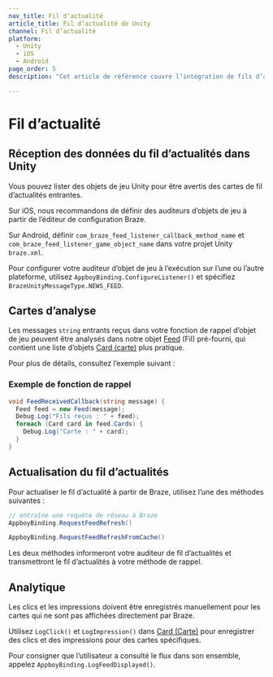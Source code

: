 ```yaml
---
nav_title: Fil d’actualité
article_title: Fil d’actualité de Unity
channel: Fil d’actualité
platform: 
  - Unity
  - iOS
  - Android
page_order: 5
description: "Cet article de référence couvre l’intégration de fils d’actualités pour la plateforme Unity."

---
```


# Fil d’actualité

## Réception des données du fil d’actualités dans Unity

Vous pouvez lister des objets de jeu Unity pour être avertis des cartes de fil d’actualités entrantes. 

Sur iOS, nous recommandons de définir des auditeurs d’objets de jeu à partir de l’éditeur de configuration Braze.

Sur Android, définir `com_braze_feed_listener_callback_method_name` et `com_braze_feed_listener_game_object_name` dans votre projet Unity `braze.xml`.

Pour configurer votre auditeur d’objet de jeu à l’exécution sur l’une ou l’autre plateforme, utilisez `AppboyBinding.ConfigureListener()` et spécifiez `BrazeUnityMessageType.NEWS_FEED`.

## Cartes d’analyse

Les messages `string` entrants reçus dans votre fonction de rappel d’objet de jeu peuvent être analysés dans notre objet [Feed][11] (Fil) pré-fourni, qui contient une liste d’objets [Card (carte)][12] plus pratique.

Pour plus de détails, consultez l’exemple suivant :

### Exemple de fonction de rappel

```csharp
void FeedReceivedCallback(string message) {
  Feed feed = new Feed(message);
  Debug.Log("Fils reçus : " + feed);
  foreach (Card card in feed.Cards) {
    Debug.Log("Carte : " + card);
  }
}
```

## Actualisation du fil d’actualités

Pour actualiser le fil d’actualité à partir de Braze, utilisez l’une des méthodes suivantes :

```csharp
// entraîne une requête de réseau à Braze
AppboyBinding.RequestFeedRefresh()

AppboyBinding.RequestFeedRefreshFromCache()
```

Les deux méthodes informeront votre auditeur de fil d’actualités et transmettront le fil d’actualités à votre méthode de rappel.

## Analytique

Les clics et les impressions doivent être enregistrés manuellement pour les cartes qui ne sont pas affichées directement par Braze.

Utilisez `LogClick()` et `LogImpression()` dans [Card (Carte)][12] pour enregistrer des clics et des impressions pour des cartes spécifiques.

Pour consigner que l’utilisateur a consulté le flux dans son ensemble, appelez `AppboyBinding.LogFeedDisplayed()`.

[11]: https://github.com/Appboy/appboy-unity-sdk/blob/master/Assets/Plugins/Appboy/models/Feed.cs
[12]: https://github.com/Appboy/appboy-unity-sdk/blob/master/Assets/Plugins/Appboy/models/Cards/Card.cs
